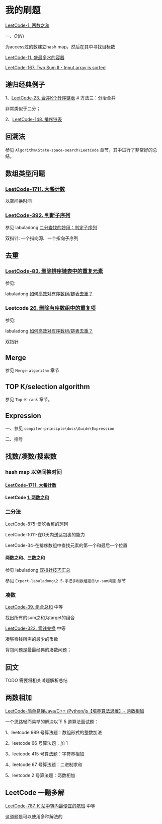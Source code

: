 # 我的刷题

[LeetCode-1. 两数之和](https://leetcode.cn/problems/two-sum/) 

一、$O(N)$

为access过的数建立hash map，然后在其中寻找目标数



[LeetCode-11. 盛最多水的容器](https://leetcode.cn/problems/container-with-most-water/) 



[LeetCode-167. Two Sum II - Input array is sorted](https://leetcode.cn/problems/two-sum-ii-input-array-is-sorted/)



## 递归经典例子

1、[LeetCode-23. 合并K个升序链表](https://leetcode.cn/problems/merge-k-sorted-lists/)  # 方法三：分治合并

非常类似于二分；

2、[LeetCode-148. 排序链表](https://leetcode.cn/problems/sort-list/)



## 回溯法

参见 `Algorithm\State-space-search\LeetCode` 章节，其中进行了非常好的总结。

## 数组类型问题



### [LeetCode-1711. 大餐计数](https://leetcode.cn/problems/count-good-meals/)

以空间换时间

### [LeetCode-392. 判断子序列](https://leetcode.cn/problems/is-subsequence/)

参见 labuladong [二分查找的妙用：判定子序列](https://mp.weixin.qq.com/s/hWi2hTrQewL_YKioGkXQJg)

双指针: 一个指向源、一个指向子序列



## 去重

### [LeetCode-83. 删除排序链表中的重复元素](https://leetcode.cn/problems/remove-duplicates-from-sorted-list/) 

参见: 

labuladong [如何高效对有序数组/链表去重？](https://mp.weixin.qq.com/s/6Eb7gKqNqXH9B0hSZvMs5A)



### Leetcode [26. 删除有序数组中的重复项](https://leetcode.cn/problems/remove-duplicates-from-sorted-array/)

参见: 

labuladong [如何高效对有序数组/链表去重？](https://mp.weixin.qq.com/s/6Eb7gKqNqXH9B0hSZvMs5A)

双指针



## Merge

参见 `Merge-algorithm` 章节



## TOP K/selection algorithm

参见 `Top-K-rank` 章节。

## Expression

一、参见 `compiler-principle\docs\Guide\Expression`

二、括号

## 找数/凑数/搜索数

### hash map 以空间换时间

#### [LeetCode-1711. 大餐计数](https://leetcode.cn/problems/count-good-meals/)

#### LeetCode  [1. 两数之和](https://leetcode.cn/problems/two-sum/)



### 二分法

LeetCode-875-爱吃香蕉的珂珂

LeetCode-1011-在D天内送达包裹的能力

LeetCode-34-在排序数组中查找元素的第一个和最后一个位置



#### 两数之和、三数之和

参见 labuladong [双指针技巧汇总](https://mp.weixin.qq.com/s/yLc7-CZdti8gEMGWhd0JTg) 

参见 `Expert-labuladong\2.5-手把手刷数组题目\n-sum问题` 章节



### 凑数

[LeetCode-39. 组合总和](https://leetcode.cn/problems/combination-sum/) 中等

找出所有的sum之和为target的组合

[LeetCode-322. 零钱兑换](https://leetcode.cn/problems/coin-change/) 中等

凑够零钱所需的最少的币数



背包问题是最最经典的凑数问题；



## 回文

TODO 需要将相关试题解析总结



## 两数相加

[LeetCode-简单易懂Java/C++ /Python/js【培养算法思维】- 两数相加](https://leetcode.cn/problems/add-two-numbers/solution/jian-dan-yi-dong-javacpythonjs-pei-yang-y2w6g/)

一个思路轻而易举的解决以下 5 道算法面试题：

1、leetcode 989 号算法题：数组形式的整数加法

2、leetcode 66 号算法题：加 1

3、leetcode 415 号算法题：字符串相加

4、leetcode 67 号算法题：二进制求和

5、leetcode 2 号算法题：两数相加

## LeetCode 一题多解

[LeetCode-787. K 站中转内最便宜的航班](https://leetcode.cn/problems/cheapest-flights-within-k-stops/) 中等

这道题是可以使用多种解法的



